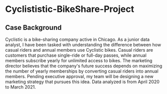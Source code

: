 # Cyclististic-BikeShare-Project

## Case Background
Cyclistic is a bike-sharing company active in Chicago. As a junior data analyst, I have been tasked with understanding the difference between how casual riders and annual members use Cyclistic bikes. Casual riders are customers that purchase single-ride or full-day passes, while annual members subscribe yearly for unlimited access to bikes. The marketing director believes that the company's future success depends on maximizing the number of yearly memberships by converting casual riders into annual members. Pending executive approval, my team will be designing a new marketing strategy that pursues this idea.
Data analyzed is from April 2020 to March 2021.


